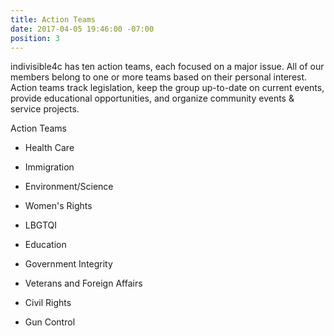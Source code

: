 ```yaml
---
title: Action Teams
date: 2017-04-05 19:46:00 -07:00
position: 3
---
```


indivisible4c has ten action teams, each focused on a major issue. All of our members belong to one or more teams based on their personal interest. Action teams track legislation, keep the group up-to-date on current events, provide educational opportunities, and organize community events & service projects.

Action Teams

* Health Care

* Immigration

* Environment/Science

* Women's Rights

* LBGTQI

* Education

* Government Integrity

* Veterans and Foreign Affairs

* Civil Rights

* Gun Control